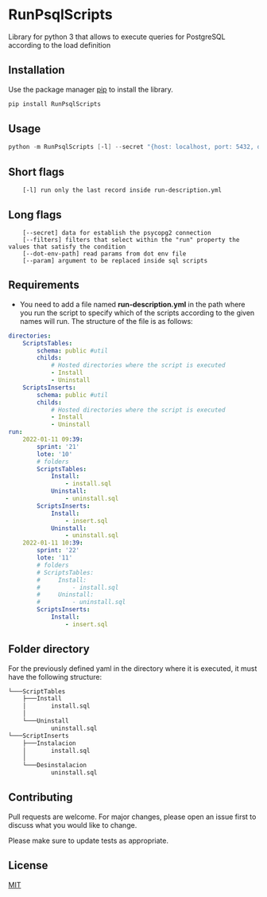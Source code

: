 # RunPsqlScripts

Library for python 3 that allows to execute queries for PostgreSQL according to the load definition

## Installation

Use the package manager [pip](https://pip.pypa.io/en/stable/) to install the library.

```bash
pip install RunPsqlScripts
```

## Usage

```powershell
python -m RunPsqlScripts [-l] --secret "{host: localhost, port: 5432, database: postgres, username: postgres, password: runscripts}" --filter "sprint=21" --param "telefono=1234567"
```

## Short flags

```
    [-l] run only the last record inside run-description.yml
```

## Long flags

```
    [--secret] data for establish the psycopg2 connection
    [--filters] filters that select within the "run" property the values ​​that satisfy the condition
    [--dot-env-path] read params from dot env file
    [--param] argument to be replaced inside sql scripts
```

## Requirements

- You need to add a file named **run-description.yml** in the path where you run the script to specify which of the scripts according to the given names will run. The structure of the file is as follows:

```yaml
directories:
    ScriptsTables:
        schema: public #util
        childs:
            # Hosted directories where the script is executed
            - Install
            - Uninstall
    ScriptsInserts:
        schema: public #util
        childs:
            # Hosted directories where the script is executed
            - Install
            - Uninstall
run:
    2022-01-11 09:39:
        sprint: '21'
        lote: '10'
        # folders
        ScriptsTables:
            Install:
                - install.sql
            Uninstall:
                - uninstall.sql
        ScriptsInserts:
            Install:
                - insert.sql
            Uninstall:
                - uninstall.sql
    2022-01-11 10:39:
        sprint: '22'
        lote: '11'
        # folders
        # ScriptsTables:
        #     Install:
        #         - install.sql
        #     Uninstall:
        #         - uninstall.sql
        ScriptsInserts:
            Install:
                - insert.sql
```

## Folder directory

For the previously defined yaml in the directory where it is executed, it must have the following structure:

```bash
└───ScriptTables
    ├───Install
    │       install.sql
    │
    └───Uninstall
            uninstall.sql
└───ScriptInserts
    ├───Instalacion
    │       install.sql
    │
    └───Desinstalacion
            uninstall.sql
```

## Contributing

Pull requests are welcome. For major changes, please open an issue first to discuss what you would like to change.

Please make sure to update tests as appropriate.

## License

[MIT](https://choosealicense.com/licenses/mit/)
